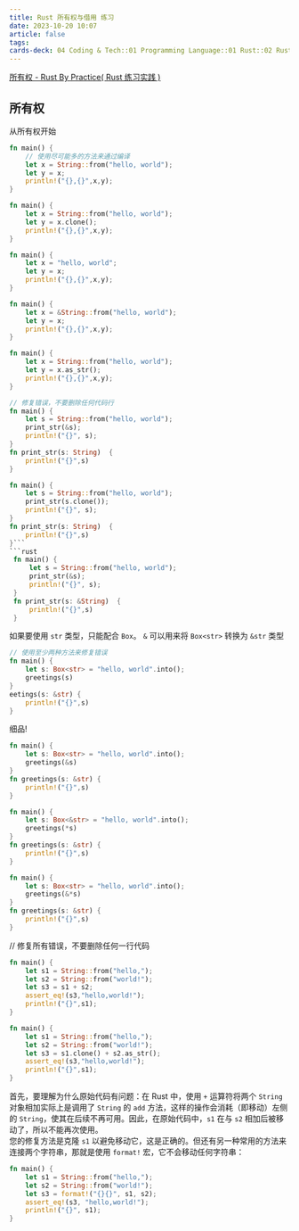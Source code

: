 ```yaml
---
title: Rust 所有权与借用 练习
date: 2023-10-20 10:07
article: false
tags: 
cards-deck: 04 Coding & Tech::01 Programming Language::01 Rust::02 Rust练习
---
```


[所有权 - Rust By Practice( Rust 练习实践 )](https://zh.practice.rs/ownership/ownership.html)

## 所有权

从所有权开始
```rust
fn main() {
    // 使用尽可能多的方法来通过编译
    let x = String::from("hello, world");
    let y = x;
    println!("{},{}",x,y);
}
```
  
```rust
fn main() {
    let x = String::from("hello, world");
    let y = x.clone();
    println!("{},{}",x,y);
}
```
```rust
fn main() {
    let x = "hello, world";
    let y = x;
    println!("{},{}",x,y);
}
```
```rust
fn main() {
    let x = &String::from("hello, world");
    let y = x;
    println!("{},{}",x,y);
}
```
```rust
fn main() {
    let x = String::from("hello, world");
    let y = x.as_str();
    println!("{},{}",x,y);
}
```


```rust
// 修复错误，不要删除任何代码行
fn main() {
    let s = String::from("hello, world");
    print_str(&s);
    println!("{}", s);
}
fn print_str(s: String)  {
    println!("{}",s)
}
```

```rust
fn main() {
    let s = String::from("hello, world");
    print_str(s.clone());
    println!("{}", s);
}
fn print_str(s: String)  {
    println!("{}",s)
}```
```rust
 fn main() {
     let s = String::from("hello, world");
     print_str(&s);
     println!("{}", s);
 }
 fn print_str(s: &String)  {
     println!("{}",s)
 }
```


如果要使用 `str` 类型，只能配合 `Box`。 `&` 可以用来将 `Box<str>` 转换为 `&str` 类型
```rust
// 使用至少两种方法来修复错误
fn main() {
    let s: Box<str> = "hello, world".into();
    greetings(s)
}
eetings(s: &str) {
    println!("{}",s)
}
```
  
细品!
```rust
fn main() {
    let s: Box<str> = "hello, world".into();
    greetings(&s)
}
fn greetings(s: &str) {
    println!("{}",s)
}
```
```rust
fn main() {
    let s: Box<&str> = "hello, world".into();
    greetings(*s)
}
fn greetings(s: &str) {
    println!("{}",s)
}
```
```rust
fn main() {
    let s: Box<str> = "hello, world".into();
    greetings(&*s)
}
fn greetings(s: &str) {
    println!("{}",s)
}
```



// 修复所有错误，不要删除任何一行代码
```rust
fn main() {
    let s1 = String::from("hello,");
    let s2 = String::from("world!");
    let s3 = s1 + s2; 
    assert_eq!(s3,"hello,world!");
    println!("{}",s1);
}
```
 
```rust
fn main() {
    let s1 = String::from("hello,");
    let s2 = String::from("world!");
    let s3 = s1.clone() + s2.as_str(); 
    assert_eq!(s3,"hello,world!");
    println!("{}",s1);
}
```
首先，要理解为什么原始代码有问题：在 Rust 中，使用 `+` 运算符将两个 `String` 对象相加实际上是调用了 `String` 的 `add` 方法，这样的操作会消耗（即移动）左侧的 `String`，使其在后续不再可用。因此，在原始代码中，`s1` 在与 `s2` 相加后被移动了，所以不能再次使用。  
您的修复方法是克隆 `s1` 以避免移动它，这是正确的。但还有另一种常用的方法来连接两个字符串，那就是使用 `format!` 宏，它不会移动任何字符串：
``` rust
fn main() {
    let s1 = String::from("hello,");
    let s2 = String::from("world!");
    let s3 = format!("{}{}", s1, s2); 
    assert_eq!(s3, "hello,world!");
    println!("{}", s1);
}
```


